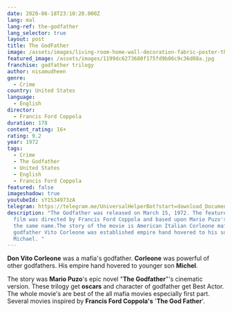 ```yaml
---
date: 2020-06-18T23:10:20.000Z
lang: mal
lang-ref: the-godfather
lang_selector: true
layout: post
title: The GodFather
image: /assets/images/living-room-home-wall-decoration-fabric-poster-the-godfather-movies-vito-corleone.jpg_q50.jpg
featured_image: /assets/images/1199dc6273680f175fd9b06c9c36d08a.jpg
franchise: godfather trilogy
author: nisamudheen
genre:
  - Crime
country: United States
language:
  - English
director:
  - Francis Ford Coppola
duration: 178
content_rating: 16+
rating: 9.2
year: 1972
tags:
  - Crime
  - The Godfather
  - United States
  - English
  - Francis Ford Coppola
featured: false
imageshadow: true
youtubeId: sY1S34973zA
telegram: https://telegram.me/UniversalHelperBot?start=download_Document_467
description: "The Godfather was released on March 15, 1972. The feature-length
  film was directed by Francis Ford Coppola and based upon Mario Puzo's novel of
  the same name.The story of the movie is American Italian Corleone mafia.The
  godfather Vito Corleone was established empire hand hovered to his son
  Michael. "
---
```

**Don Vito Corleone** was a mafia's godfather. **Corleone** was powerful of other godfathers. His empire hand hovered to younger son **Michel**.

The story was **Mario Puzo**'s epic novel "**The Godfather**"'s cinematic version. These trilogy get **oscars** and character of godfather get Best Actor. The whole movie's are best of the all mafia movies especially first part. Several movies inspired by **Francis Ford Coppola's** '**The God Father**'.
